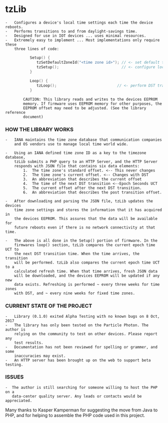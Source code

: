 # tzLib


	- 	Configures a device's local time settings each time the device reboots.
	-	Performs transitions to and from daylight-savings time.
	-	Designed for use in IOT devices ... uses minimal resources.
	-	Extremely easy to implement ... Most implementations only require these
		three lines of code:
```cpp		
		   Setup() {
		      tzSetDefaultZoneId("<time zone id>"); // <- set default timezone
		      tzSetup();                            // <- configure local time   
		   }
		   
		   Loop() {
		      tzLoop();                           // <- perform DST transitions
		   }
```
			CAUTION: This library reads and writes to the devices EEPROM
			memory. If firmware uses EEPROM memory for other purposes, the 
			EEPROM offset may need to be adjusted. (See the library reference
			document) 

### HOW THE LIBRARY WORKS 

	-	IANA maintains the time zone database that communication companies
		and OS vendors use to manage local time world wide. 

	-	Using an IANA defined time zone ID as a key to the timezone database,
		tzLib submits a PHP query to an HTTP Server, and the HTTP Server
		responds with JSON file that contains six data elements:
			1.  The time zone's standard offset. <-- This never changes
			2.  The time zone's current offset. <-- Changes with DST
			3.  An abbreviation that describes the current offset
			4.  The time of the next DST transition <--Epoch Seconds UCT
			5.  The current offset after the next DST transition.
			6.  An abbreviation that describes the post transition offset.

	-	After downloading and parsing the JSON file, tzLib updates the devices
		time zone settings and stores the information that it has acquired in
		the devices EEPROM. This assures that the data will be available for 
		future reboots even if there is no network connectivity at that time.

	-	The above is all done in the Setup() portion of firmware. In the 
		firmwares loop() section, tzLib compares the current epoch time UCT to 
		the next DST transition time. When the time arrives, the transition
		will be performed. tzLib also compares the current epoch time UCT to a
		calculated refresh time. When that time arrives, fresh JSON data 
		will be downloaded, and the devices EEPROM will be updated if any new 
		data exists. Refreshing is performed ~ every three weeks for time zones
		with DST, and ~ every nine weeks for fixed time zones.
	

### CURRENT STATE OF THE PROJECT

	-	Library (0.1.0) exited Alpha Testing with no known bugs on 8 Oct, 2017
	-	The library has only been tested on the Particle Photon. The author is
		relying on the community to test on other devices. Please report any
		test results.
	-	Documentation has not been reviewed for spelling or grammer, and some
		inaccuracies may exist. 
	-	An HTTP server has been brought up on the web to support beta testing.
	

### ISSUES
		
	-  The author is still searching for someone willing to host the PHP on a
	   data-center quality server. Any leads or contacts would be appreciated.
	   

Many thanks to Kasper Kamperman for suggesting the move from Java to PHP, and
for helping to assemble the PHP code used in this project.





